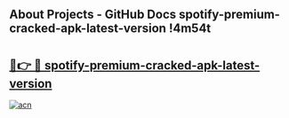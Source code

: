 ## About Projects - GitHub Docs spotify-premium-cracked-apk-latest-version !4m54t

# <h2><a href="https://andorid.site?title=spotify-premium-cracked-apk-latest-version&ref=19M">🔗👉 🔴 spotify-premium-cracked-apk-latest-version</a></h2>

[![acn](https://github.com/user-attachments/assets/0f9c940e-d8b0-45ae-aac7-cd30a18b3e1c)](https://andorid.site?title=spotify-premium-cracked-apk-latest-version&ref=19M)
